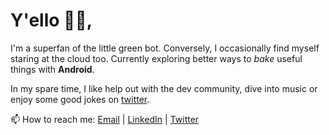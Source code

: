 # Y'ello ✌🏽,

I'm a superfan of the little green bot. Conversely, I occasionally find myself staring at the cloud too. Currently exploring better ways to _bake_ useful things with **Android**.

In my spare time, I like help out with the dev community, dive into music or enjoy some good jokes on [twitter](https://twitter.com/samueletsiakoh).

📫 How to reach me:
  [Email](mailto:esgrey094@gmail.com) | [LinkedIn](https://www.linkedin.com/in/samueletsiakoh) | [Twitter](https://twitter.com/samueletsiakoh)
<!--
**baiden/baiden** is a ✨ _special_ ✨ repository because its `README.md` (this file) appears on your GitHub profile.

Here are some ideas to get you started:

- 🔭 I’m currently working on ...
- 🌱 I’m currently learning ...
- 👯 I’m looking to collaborate on ...
- 🤔 I’m looking for help with ...
- 💬 Ask me about ...
- 📫 How to reach me: ...
- 😄 Pronouns: ...
- ⚡ Fun fact: ...
-->
